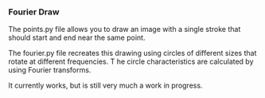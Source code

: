 ### Fourier Draw 

The points.py file allows you to draw an image with a single stroke that should start and end near the same point.

The fourier.py file recreates this drawing using circles of different sizes that rotate at different frequencies.
T
he circle characteristics are calculated by using Fourier transforms.

It currently works, but is still very much a work in progress.
 
